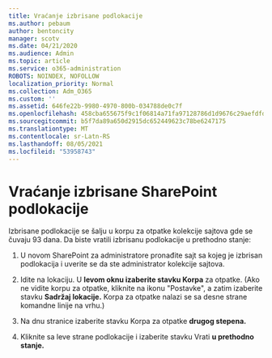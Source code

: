 ```yaml
---
title: Vraćanje izbrisane podlokacije
ms.author: pebaum
author: bentoncity
manager: scotv
ms.date: 04/21/2020
ms.audience: Admin
ms.topic: article
ms.service: o365-administration
ROBOTS: NOINDEX, NOFOLLOW
localization_priority: Normal
ms.collection: Adm_O365
ms.custom: ''
ms.assetid: 646fe22b-9980-4970-800b-034788de0c7f
ms.openlocfilehash: 458cba655675f9c1f06814a71fa97128786d1d9676c29aefdfd752c2d26917d2
ms.sourcegitcommit: b5f7da89a650d2915dc652449623c78be6247175
ms.translationtype: MT
ms.contentlocale: sr-Latn-RS
ms.lasthandoff: 08/05/2021
ms.locfileid: "53958743"
---
```

# <a name="restore-a-deleted-sharepoint-subsite"></a>Vraćanje izbrisane SharePoint podlokacije

Izbrisane podlokacije se šalju u korpu za otpatke kolekcije sajtova gde se čuvaju 93 dana. Da biste vratili izbrisanu podlokacije u prethodno stanje:
  
1. U novom SharePoint za administratore pronađite sajt sa kojeg je izbrisan podlokacija i uverite se da ste administrator kolekcije sajtova. 
    
2. Idite na lokaciju. U **levom oknu izaberite stavku Korpa** za otpatke. (Ako ne vidite korpu za otpatke, kliknite na ikonu "Postavke", a zatim izaberite stavku **Sadržaj lokacije.** Korpa za otpatke nalazi se sa desne strane komandne linije na vrhu.)
    
3. Na dnu stranice izaberite stavku Korpa za otpatke **drugog stepena.**
    
4. Kliknite sa leve strane podlokacije i izaberite stavku Vrati **u prethodno stanje.**
    

